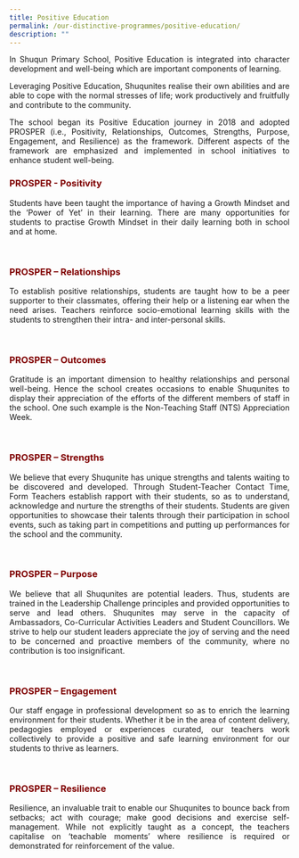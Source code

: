 ```yaml
---
title: Positive Education
permalink: /our-distinctive-programmes/positive-education/
description: ""
---
```

<p style="text-align: justify;">In Shuqun Primary School, Positive Education is integrated into character development and well-being which are important components of learning.</p>
<p style="text-align: justify;">Leveraging Positive Education, Shuqunites realise their own abilities and are able to cope with the normal stresses of life; work productively and fruitfully and contribute to the community.</p>
<p style="text-align: justify;">The school began its Positive Education journey in 2018 and adopted PROSPER (i.e., Positivity, Relationships, Outcomes, Strengths, Purpose, Engagement, and Resilience) as the framework. Different aspects of the framework are emphasized and implemented in school initiatives to enhance student well-being.</p>
<h3 style="text-align: justify;"><span style="color: #800000;"><strong>P</strong>ROSPER - Positivity</span></h3>
<p style="text-align: justify;">Students have been taught the importance of having a Growth Mindset and the &lsquo;Power of Yet&rsquo; in their learning. There are many opportunities for students to practise Growth Mindset in their daily learning both in school and at home.</p>
<p style="text-align: justify;">&nbsp;</p>
<h3 style="text-align: justify;"><span style="color: #800000;">P<strong>R</strong>OSPER &ndash; Relationships</span></h3>
<p style="text-align: justify;">To establish positive relationships, students are taught how to be a peer supporter to their classmates, offering their help or a listening ear when the need arises. Teachers reinforce socio-emotional learning skills with the students to strengthen their intra- and inter-personal skills.</p>
<p style="text-align: justify;">&nbsp;</p>
<h3 style="text-align: justify;"><span style="color: #800000;">PR<strong>O</strong>SPER &ndash; Outcomes</span></h3>
<p style="text-align: justify;">Gratitude is an important dimension to healthy relationships and personal well-being. Hence the school creates occasions to enable Shuqunites to display their appreciation of the efforts of the different members of staff in the school. One such example is the Non-Teaching Staff (NTS) Appreciation Week.</p>
<p style="text-align: justify;">&nbsp;</p>
<h3 style="text-align: justify;"><span style="color: #800000;">PRO<strong>S</strong>PER<strong> &ndash; Strengths</strong></span></h3>
<p style="text-align: justify;">We believe that every Shuqunite has unique strengths and talents waiting to be discovered and developed. Through Student-Teacher Contact Time, Form Teachers establish rapport with their students, so as to understand, acknowledge and nurture the strengths of their students. Students are given opportunities to showcase their talents through their participation in school events, such as taking part in competitions and putting up performances for the school and the community.</p>
<p style="text-align: justify;">&nbsp;</p>
<h3 style="text-align: justify;"><span style="color: #800000;">PROS<strong>P</strong>ER &ndash; Purpose</span></h3>
<p style="text-align: justify;">We believe that all Shuqunites are potential leaders. Thus, students are trained in the Leadership Challenge principles and provided opportunities to serve and lead others. Shuqunites may serve in the capacity of Ambassadors, Co-Curricular Activities Leaders and Student Councillors. We strive to help our student leaders appreciate the joy of serving and the need to be concerned and proactive members of the community, where no contribution is too insignificant.</p>
<p style="text-align: justify;">&nbsp;</p>
<h3 style="text-align: justify;"><span style="color: #800000;">PROSP<strong>E</strong>R &ndash; Engagement</span></h3>
<p style="text-align: justify;">Our staff engage in professional development so as to enrich the learning environment for their students. Whether it be in the area of content delivery, pedagogies employed or experiences curated, our teachers work collectively to provide a positive and safe learning environment for our students to thrive as learners.</p>
<p style="text-align: justify;">&nbsp;</p>
<h3 style="text-align: justify;"><span style="color: #800000;">PROSPE<strong>R</strong> &ndash; Resilience</span></h3>
<p style="text-align: justify;">Resilience, an invaluable trait to enable our Shuqunites to bounce back from setbacks; act with courage; make good decisions and exercise self-management. While not explicitly taught as a concept, the teachers capitalise on &lsquo;teachable moments&rsquo; where resilience is required or demonstrated for reinforcement of the value.</p>